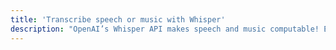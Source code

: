 ```yaml
---
title: 'Transcribe speech or music with Whisper'
description: "OpenAI’s Whisper API makes speech and music computable! Easily transcribe speech or music in any language into text. Ballerina’s powerful standard library makes manipulating audio files and processing the results trivially simple."
---
```

